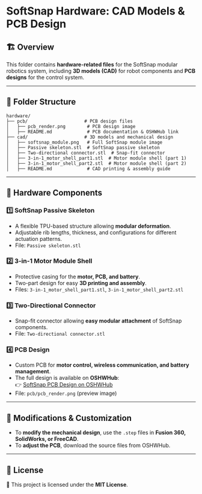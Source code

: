 # **SoftSnap Hardware: CAD Models & PCB Design**  

## 🏗️ Overview  
This folder contains **hardware-related files** for the SoftSnap modular robotics system, including **3D models (CAD)** for robot components and **PCB designs** for the control system.

---

## 📂 Folder Structure  
```
hardware/  
├── pcb/                     # PCB design files  
│   ├── pcb_render.png        # PCB design image  
│   ├── README.md             # PCB documentation & OSHWHub link  
├── cad/                     # 3D models and mechanical design  
│   ├── softsnap_module.png   # Full SoftSnap module image  
│   ├── Passive skeleton.stl  # SoftSnap passive skeleton  
│   ├── Two-directional connector.stl  # Snap-fit connector  
│   ├── 3-in-1_motor_shell_part1.stl  # Motor module shell (part 1)  
│   ├── 3-in-1_motor_shell_part2.stl  # Motor module shell (part 2)  
│   ├── README.md             # CAD printing & assembly guide  
```

---

## 🔩 **Hardware Components**  

### **1️⃣ SoftSnap Passive Skeleton**  
- A flexible TPU-based structure allowing **modular deformation**.  
- Adjustable rib lengths, thickness, and configurations for different actuation patterns.  
- File: `Passive skeleton.stl`  

### **2️⃣ 3-in-1 Motor Module Shell**  
- Protective casing for the **motor, PCB, and battery**.  
- Two-part design for easy **3D printing and assembly**.  
- Files: `3-in-1_motor_shell_part1.stl`, `3-in-1_motor_shell_part2.stl`  

### **3️⃣ Two-Directional Connector**  
- Snap-fit connector allowing **easy modular attachment** of SoftSnap components.  
- File: `Two-directional connector.stl`  

### **4️⃣ PCB Design**  
- Custom PCB for **motor control, wireless communication, and battery management**.  
- The full design is available on **OSHWHub**:  
  👉 [SoftSnap PCB Design on OSHWHub](https://oshwhub.com/cccat/universal-design)  
- File: `pcb/pcb_render.png` (preview image)  

---

## 🔧 **Modifications & Customization**  
- To **modify the mechanical design**, use the `.step` files in **Fusion 360, SolidWorks, or FreeCAD**.  
- To **adjust the PCB**, download the source files from OSHWHub.  

---

## 📜 License  
📜 This project is licensed under the **MIT License**.  
